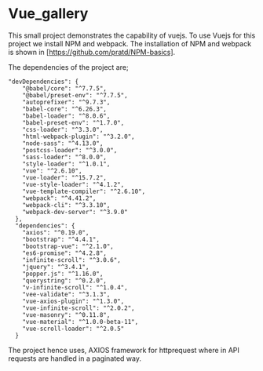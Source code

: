 ﻿# Vue_gallery
This small project demonstrates the capability of vuejs. To use Vuejs for this project we install NPM and webpack. The installation of NPM and webpack is shown in [https://github.com/pratd/NPM-basics]. 

The dependencies of the project are;
```
"devDependencies": {
    "@babel/core": "^7.7.5",
    "@babel/preset-env": "^7.7.5",
    "autoprefixer": "^9.7.3",
    "babel-core": "^6.26.3",
    "babel-loader": "^8.0.6",
    "babel-preset-env": "^1.7.0",
    "css-loader": "^3.3.0",
    "html-webpack-plugin": "^3.2.0",
    "node-sass": "^4.13.0",
    "postcss-loader": "^3.0.0",
    "sass-loader": "^8.0.0",
    "style-loader": "^1.0.1",
    "vue": "^2.6.10",
    "vue-loader": "^15.7.2",
    "vue-style-loader": "^4.1.2",
    "vue-template-compiler": "^2.6.10",
    "webpack": "^4.41.2",
    "webpack-cli": "^3.3.10",
    "webpack-dev-server": "^3.9.0"
  },
  "dependencies": {
    "axios": "^0.19.0",
    "bootstrap": "^4.4.1",
    "bootstrap-vue": "^2.1.0",
    "es6-promise": "^4.2.8",
    "infinite-scroll": "^3.0.6",
    "jquery": "^3.4.1",
    "popper.js": "^1.16.0",
    "querystring": "^0.2.0",
    "v-infinite-scroll": "^1.0.4",
    "vee-validate": "^3.1.3",
    "vue-axios-plugin": "^1.3.0",
    "vue-infinite-scroll": "^2.0.2",
    "vue-masonry": "^0.11.8",
    "vue-material": "^1.0.0-beta-11",
    "vue-scroll-loader": "^2.0.5"
  }
  ```
  The project hence uses, AXIOS framework for httprequest where in  API requests are handled in a paginated way.
